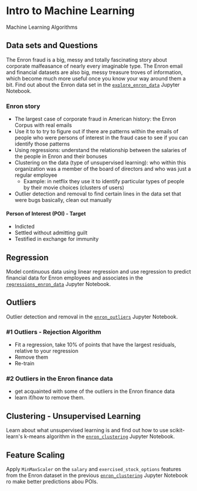 # Intro to Machine Learning
Machine Learning Algorithms


## Data sets and Questions 

The Enron fraud is a big, messy and totally fascinating story about corporate malfeasance of nearly every imaginable type. The Enron email and financial datasets are also big, messy treasure troves of information, which become much more useful once you know your way around them a bit. Find out about the Enron data set in the [`explore_enron_data`](https://github.com/AnaHristian/intro_to_machine_learning/blob/master/explore_enron_data.ipynb) Jupyter Notebook. 

### Enron story

* The largest case of corporate fraud in American history: the Enron Corpus with real emails
* Use it to to try to figure out if there are patterns within the emails of people who were persons of interest in the fraud case to see if you can identify those patterns
* Using regressions: understand the relationship between the salaries of the people in Enron and their bonuses
* Clustering on the data (type of unsupervised learning): who within this organization was a member of the board of directors and who was just a regular employee
  * Example: in netflix they use it to identify particular types of people by their movie choices (clusters of users)
* Outlier detection and removal to find certain lines in the data set that were bugs basically, clean out manually

#### Person of Interest (POI) - Target
* Indicted
* Settled without admitting guilt
* Testified in exchange for immunity

## Regression

Model continuous data using linear regression and use regression to predict financial data for Enron employees and associates in the [`regressions_enron_data`](https://github.com/AnaHristian/intro_to_machine_learning/blob/master/regressions_enron_data.ipynb) Jupyter Notebook. 

## Outliers
Outlier detection and removal in the [`enron_outliers`](https://github.com/AnaHristian/intro_to_machine_learning/blob/master/enron_outliers.ipynb) Jupyter Notebook. 

### #1 Outliers - Rejection Algorithm

* Fit a regression, take 10% of points that have the largest residuals, relative to your regression
* Remove them
* Re-train

### #2 Outliers in the Enron finance data

* get acquainted with some of the outliers in the Enron finance data
* learn if/how to remove them.

## Clustering - Unsupervised Learning

Learn about what unsupervised learning is and find out how to use scikit-learn's k-means algorithm in the [`enron_clustering`](https://github.com/AnaHristian/intro_to_machine_learning/blob/master/enron_clustering.ipynb) Jupyter Notebook. 

## Feature Scaling

Apply `MinMaxScaler` on the `salary` and `exercised_stock_options` features from the Enron dataset in the previous [`enron_clustering`](https://github.com/AnaHristian/intro_to_machine_learning/blob/master/enron_clustering.ipynb) Jupyter Notebook ro make better predictions abou POIs.
